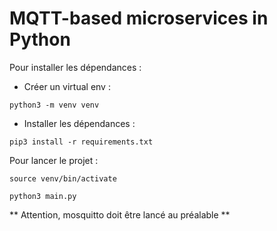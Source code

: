 # MQTT-based microservices in Python

Pour installer les dépendances : 

- Créer un virtual env : 

``` python3 -m venv venv ```

- Installer les dépendances : 

``` pip3 install -r requirements.txt ```


Pour lancer le projet : 

``` source venv/bin/activate ```

``` python3 main.py ```

** Attention, mosquitto doit être lancé au préalable **
